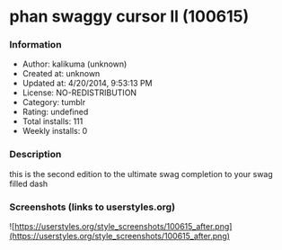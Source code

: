 # phan swaggy cursor ll (100615)

### Information
- Author: kalikuma (unknown)
- Created at: unknown
- Updated at: 4/20/2014, 9:53:13 PM
- License: NO-REDISTRIBUTION
- Category: tumblr
- Rating: undefined
- Total installs: 111
- Weekly installs: 0


### Description
this is the second edition to the ultimate swag completion to your swag filled dash


### Screenshots (links to userstyles.org)
![https://userstyles.org/style_screenshots/100615_after.png](https://userstyles.org/style_screenshots/100615_after.png)


